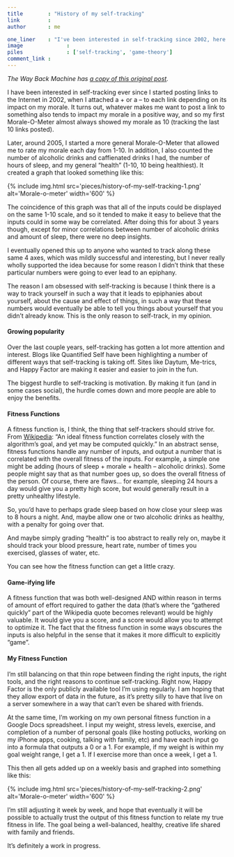 ```yaml
---
title        : "History of my self-tracking"
link         : 
author       : me

one_liner    : "I've been interested in self-tracking since 2002, here's how I was thinking about it in 2007."
image			   : 
piles			   : ['self-tracking', 'game-theory']
comment_link : 
---
```


*The Way Back Machine has [a copy of this original post](https://web.archive.org/web/20130828011151/http://enjoymentland.com/2009/02/07/history-of-my-self-tracking/).*

I have been interested in self-tracking ever since I started posting links to the Internet in 2002, when I attached a + or a – to each link depending on its impact on my morale.  It turns out, whatever makes me want to post a link to something also tends to impact my morale in a positive way, and so my first Morale-O-Meter almost always showed my morale as 10 (tracking the last 10 links posted).

Later, around 2005, I started a more general Morale-O-Meter that allowed me to rate my morale each day from 1-10.  In addition, I also counted the number of alcoholic drinks and caffienated drinks I had, the number of hours of sleep, and my general “health” (1-10, 10 being healthiest).  It created a graph that looked something like this:

{% include img.html src='pieces/history-of-my-self-tracking-1.png' alt='Morale-o-meter' width='600' %}

The coincidence of this graph was that all of the inputs could be displayed on the same 1-10 scale, and so it tended to make it easy to believe that the inputs could in some way be correlated.  After doing this for about 3 years though, except for minor correlations between number of alcoholic drinks and amount of sleep, there were no deep insights.

I eventually opened this up to anyone who wanted to track along these same 4 axes, which was mildly successful and interesting, but I never really wholly supported the idea because for some reason I didn’t think that these particular numbers were going to ever lead to an epiphany.

The reason I am obsessed with self-tracking is because I think there is a way to track yourself in such a way that it leads to epiphanies about yourself, about the cause and effect of things, in such a way that these numbers would eventually be able to tell you things about yourself that you didn’t already know.  This is the only reason to self-track, in my opinion.

#### Growing popularity

Over the last couple years, self-tracking has gotten a lot more attention and interest.  Blogs like Quantified Self have been highlighting a number of different ways that self-tracking is taking off. Sites like Daytum, Me-trics, and Happy Factor are making it easier and easier to join in the fun.

The biggest hurdle to self-tracking is motivation.  By making it fun (and in some cases social), the hurdle comes down and more people are able to enjoy the benefits.

#### Fitness Functions

A fitness function is, I think, the thing that self-trackers should strive for.  From [Wikipedia](https://web.archive.org/web/20130828011151/http://en.wikipedia.org/wiki/Fitness_function): “An ideal fitness function correlates closely with the algorithm’s goal, and yet may be computed quickly.” In an abstract sense, fitness functions handle any number of inputs, and output a number that is correlated with the overall fitness of the inputs.  For example, a simple one might be adding (hours of sleep + morale + health – alcoholic drinks).  Some people might say that as that number goes up, so does the overall fitness of the person.  Of course, there are flaws… for example, sleeping 24 hours a day would give you a pretty high score, but would generally result in a pretty unhealthy lifestyle.

So, you’d have to perhaps grade sleep based on how close your sleep was to 8 hours a night.  And, maybe allow one or two alcoholic drinks as healthy, with a penalty for going over that.

And maybe simply grading “health” is too abstract to really rely on, maybe it should track your blood pressure, heart rate, number of times you exercised, glasses of water, etc.

You can see how the fitness function can get a little crazy.

#### Game-ifying life

A fitness function that was both well-designed AND within reason in terms of amount of effort required to gather the data (that’s where the “gathered quickly” part of the Wikipedia quote becomes relevant) would be highly valuable.  It would give you a score, and a score would allow you to attempt to optimize it.  The fact that the fitness function in some ways obscures the inputs is also helpful in the sense that it makes it more difficult to explicitly “game”.

#### My Fitness Function

I’m still balancing on that thin rope between finding the right inputs, the right tools, and the right reasons to continue self-tracking.  Right now, Happy Factor is the only publicly available tool I’m using regularly.  I am hoping that they allow export of data in the future, as it’s pretty silly to have that live on a server somewhere in a way that can’t even be shared with friends.

At the same time, I’m working on my own personal fitness function in a Google Docs spreadsheet.  I input my weight, stress levels, exercise, and completion of a number of personal goals (like hosting potlucks, working on my iPhone apps, cooking, talking with family, etc) and have each input go into a formula that outputs a 0 or a 1.  For example, if my weight is within my goal weight range, I get a 1.  If I exercise more than once a week, I get a 1.

This then all gets added up on a weekly basis and graphed into something like this:

{% include img.html src='pieces/history-of-my-self-tracking-2.png' alt='Morale-o-meter' width='600' %}

I’m still adjusting it week by week, and hope that eventually it will be possible to actually trust the output of this fitness function to relate my true fitness in life.  The goal being a well-balanced, healthy, creative life shared with family and friends.

It’s definitely a work in progress.